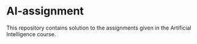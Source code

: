 # AI-assignment
This repository contains solution to the assignments given in the Artificial Intelligence course.
